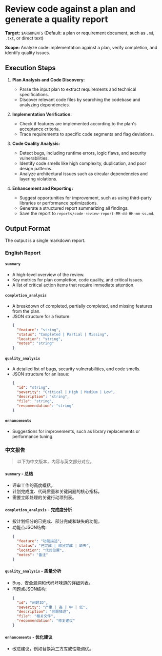 # Review code against a plan and generate a quality report

**Target:** `$ARGUMENTS` (Default: a plan or requirement document, such as `.md`, `.txt`, or direct text)

**Scope:** Analyze code implementation against a plan, verify completion, and identify quality issues.

## Execution Steps

1.  **Plan Analysis and Code Discovery:**
    *   Parse the input plan to extract requirements and technical specifications.
    *   Discover relevant code files by searching the codebase and analyzing dependencies.

2.  **Implementation Verification:**
    *   Check if features are implemented according to the plan's acceptance criteria.
    *   Trace requirements to specific code segments and flag deviations.

3.  **Code Quality Analysis:**
    *   Detect bugs, including runtime errors, logic flaws, and security vulnerabilities.
    *   Identify code smells like high complexity, duplication, and poor design patterns.
    *   Analyze architectural issues such as circular dependencies and layering violations.

4.  **Enhancement and Reporting:**
    *   Suggest opportunities for improvement, such as using third-party libraries or performance optimizations.
    *   Generate a structured report summarizing all findings.
    *   Save the report to `reports/code-review-report-MM-dd-HH-mm-ss.md`.

## Output Format

The output is a single markdown report.

### English Report

#### `summary`
- A high-level overview of the review.
- Key metrics for plan completion, code quality, and critical issues.
- A list of critical action items that require immediate attention.

#### `completion_analysis`
- A breakdown of completed, partially completed, and missing features from the plan.
- JSON structure for a feature:
  ```json
  {
    "feature": "string",
    "status": "Completed | Partial | Missing",
    "location": "string",
    "notes": "string"
  }
  ```

#### `quality_analysis`
- A detailed list of bugs, security vulnerabilities, and code smells.
- JSON structure for an issue:
  ```json
  {
    "id": "string",
    "severity": "Critical | High | Medium | Low",
    "description": "string",
    "file": "string",
    "recommendation": "string"
  }
  ```

#### `enhancements`
- Suggestions for improvements, such as library replacements or performance tuning.

### 中文报告

> 以下为中文版本，内容与英文部分对应。

#### `summary` - 总结
- 评审工作的高度概括。
- 计划完成度、代码质量和关键问题的核心指标。
- 需要立即处理的关键行动项列表。

#### `completion_analysis` - 完成度分析
- 按计划细分的已完成、部分完成和缺失的功能。
- 功能点JSON结构:
  ```json
  {
    "feature": "功能描述",
    "status": "已完成 | 部分完成 | 缺失",
    "location": "代码位置",
    "notes": "备注"
  }
  ```

#### `quality_analysis` - 质量分析
- Bug、安全漏洞和代码坏味道的详细列表。
- 问题点JSON结构:
  ```json
  {
    "id": "问题ID",
    "severity": "严重 | 高 | 中 | 低",
    "description": "问题描述",
    "file": "相关文件",
    "recommendation": "修复建议"
  }
  ```

#### `enhancements` - 优化建议
- 改进建议，例如替换第三方库或性能调优。